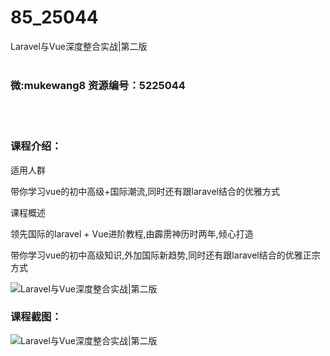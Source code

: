 # 85_25044
Laravel与Vue深度整合实战|第二版
<br/></br>
<h3>微:mukewang8 资源编号：5225044</h3>
<br/></br>
<h3>课程介绍：</h3>
<p>适用人群</p>
<p>带你学习vue的初中高级+国际潮流,同时还有跟<a title="查看与 laravel 相关的文章" target="_blank">laravel</a>结合的优雅方式</p>
<p>课程概述</p>
<p>领先国际的<a title="查看与 laravel 相关的文章" target="_blank">laravel</a> + <a title="查看与 Vue 相关的文章" target="_blank">Vue</a>进阶教程,由霹雳神历时两年,倾心打造</p>
<p>带你学习vue的初中高级知识,外加国际新趋势,同时还有跟laravel结合的优雅正宗方式</p>
<p><img src="https://www.ko996.com/wp-content/uploads/img/2022/07/1-3-300x194.png" alt="Laravel与Vue深度整合实战|第二版"></p>
<div class="info-desc">
<h3>课程截图：</h3>
<p><img src="https://www.ko996.com/wp-content/uploads/img/2022/07/2-2.png" alt="Laravel与Vue深度整合实战|第二版"></p>


			
</div>
